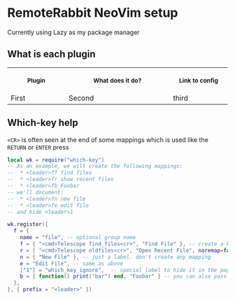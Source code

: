# RemoteRabbit NeoVim setup

Currently using Lazy as my package manager

## What is each plugin

<table>
    <tr>
        <th align="center">
            <img width="220" height="1">
            <p>
                <small>Plugin</small>
            </p>
        </th>
        <th align="center">
            <img width="450" height="1">
            <p>
                <small>What does it do?</small>
            </p>
        </th>
        <th align="center">
            <img width="220" height="1">
            <p>
                <small>Link to config</small>
            </p>
        </th>
    </tr>
    <tr>
        <td>First</td>
        <td>Second</td>
        <td>third</td>
    </tr>
</table>

## Which-key help

`<CR>` is often seen at the end of some mappings which is used like the `RETURN` or `ENTER` press

```lua
local wk = require("which-key")
-- As an example, we will create the following mappings:
--  * <leader>ff find files
--  * <leader>fr show recent files
--  * <leader>fb Foobar
-- we'll document:
--  * <leader>fn new file
--  * <leader>fe edit file
-- and hide <leader>1

wk.register({
  f = {
    name = "file", -- optional group name
    f = { "<cmd>Telescope find_files<cr>", "Find File" }, -- create a binding with label
    r = { "<cmd>Telescope oldfiles<cr>", "Open Recent File", noremap=false, buffer = 123 }, -- additional options for creating the keymap
    n = { "New File" }, -- just a label. don't create any mapping
    e = "Edit File", -- same as above
    ["1"] = "which_key_ignore",  -- special label to hide it in the popup
    b = { function() print("bar") end, "Foobar" } -- you can also pass functions!
  },
}, { prefix = "<leader>" })
```
